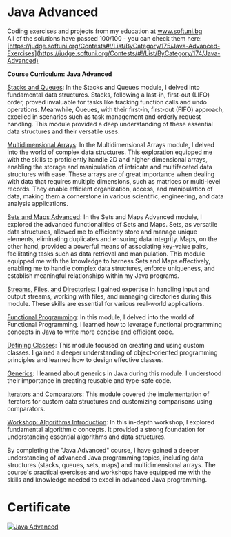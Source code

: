 # Java Advanced
Coding exercises and projects from my education at www.softuni.bg
<br>
All of the solutions have passed 100/100 - you can check them here: <br>
[https://judge.softuni.org/Contests#!/List/ByCategory/175/Java-Advanced-Exercises](https://judge.softuni.org/Contests/#!/List/ByCategory/174/Java-Advanced)
<br>

<b> Course Curriculum: Java Advanced </b>

<ins>Stacks and Queues</ins>: In the Stacks and Queues module, I delved into fundamental data structures. Stacks, following a last-in, first-out (LIFO) order, proved invaluable for tasks like tracking function calls and undo operations. Meanwhile, Queues, with their first-in, first-out (FIFO) approach, excelled in scenarios such as task management and orderly request handling. This module provided a deep understanding of these essential data structures and their versatile uses.

<ins>Multidimensional Arrays</ins>: In the Multidimensional Arrays module, I delved into the world of complex data structures. This exploration equipped me with the skills to proficiently handle 2D and higher-dimensional arrays, enabling the storage and manipulation of intricate and multifaceted data structures with ease. These arrays are of great importance when dealing with data that requires multiple dimensions, such as matrices or multi-level records. They enable efficient organization, access, and manipulation of data, making them a cornerstone in various scientific, engineering, and data analysis applications.

<ins>Sets and Maps Advanced</ins>: In the Sets and Maps Advanced module, I explored the advanced functionalities of Sets and Maps. Sets, as versatile data structures, allowed me to efficiently store and manage unique elements, eliminating duplicates and ensuring data integrity. Maps, on the other hand, provided a powerful means of associating key-value pairs, facilitating tasks such as data retrieval and manipulation. This module equipped me with the knowledge to harness Sets and Maps effectively, enabling me to handle complex data structures, enforce uniqueness, and establish meaningful relationships within my Java programs.

<ins>Streams, Files, and Directories</ins>: I gained expertise in handling input and output streams, working with files, and managing directories during this module. These skills are essential for various real-world applications.

<ins>Functional Programming</ins>: In this module, I delved into the world of Functional Programming. I learned how to leverage functional programming concepts in Java to write more concise and efficient code.

<ins>Defining Classes</ins>: This module focused on creating and using custom classes. I gained a deeper understanding of object-oriented programming principles and learned how to design effective classes.

<ins>Generics</ins>: I learned about generics in Java during this module. I understood their importance in creating reusable and type-safe code.

<ins>Iterators and Comparators</ins>: This module covered the implementation of iterators for custom data structures and customizing comparisons using comparators.

<ins>Workshop: Algorithms Introduction</ins>: In this in-depth workshop, I explored fundamental algorithmic concepts. It provided a strong foundation for understanding essential algorithms and data structures.

By completing the "Java Advanced" course, I have gained a deeper understanding of advanced Java programming topics, including data structures (stacks, queues, sets, maps) and multidimensional arrays. The course's practical exercises and workshops have equipped me with the skills and knowledge needed to excel in advanced Java programming.

# Certificate
<a href="https://softuni.bg/certificates/details/188658/535a484a" rel="nofollow"><img src="https://github.com/trayanaboykova/Java-Advanced/assets/101351760/ffdaf4e5-1025-473a-b4af-cfb4d6f8bef9" alt="Java Advanced"></a>

